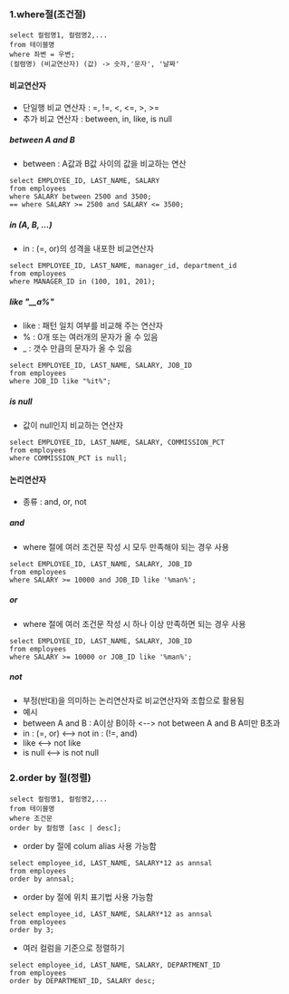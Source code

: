 ### 1.where절(조건절)
```
select 컬럼명1, 컬렴명2,...
from 테이블명
where 좌변 = 우변;
(컬렴명) (비교연산자) (값) -> 숫자,'문자', '날짜'
```
#### 비교연산자
- 단일행 비교 연산자 : =, !=, <, <=, >, >=
- 추가 비교 연산자 : between, in, like, is null
##### between A and B
- between : A값과 B값 사이의 값을 비교하는 연산
```
select EMPLOYEE_ID, LAST_NAME, SALARY  
from employees  
where SALARY between 2500 and 3500; 
== where SALARY >= 2500 and SALARY <= 3500;
```
##### in (A, B, ...)
- in : (=, or)의 성격을 내포한 비교연산자
```
select EMPLOYEE_ID, LAST_NAME, manager_id, department_id
from employees
where MANAGER_ID in (100, 101, 201);
```
##### like "\_\_a%"
- like : 패턴 일치 여부를 비교해 주는 연산자
- % : 0개 또는 여러개의 문자가 올 수 있음
- _ : 갯수 만큼의 문자가 올 수 있음
```
select EMPLOYEE_ID, LAST_NAME, SALARY, JOB_ID 
from employees
where JOB_ID like "%it%";
```
##### is null
- 값이 null인지 비교하는 연산자
```
select EMPLOYEE_ID, LAST_NAME, SALARY, COMMISSION_PCT
from employees
where COMMISSION_PCT is null;
```
#### 논리연산자
- 종류 : and, or, not
##### and
- where 절에 여러 조건문 작성 시 모두 만족해야 되는 경우 사용
```
select EMPLOYEE_ID, LAST_NAME, SALARY, JOB_ID 
from employees
where SALARY >= 10000 and JOB_ID like '%man%';

```
##### or
- where 절에 여러 조건문 작성 시 하나 이상 만족하면 되는 경우 사용
```
select EMPLOYEE_ID, LAST_NAME, SALARY, JOB_ID 
from employees
where SALARY >= 10000 or JOB_ID like '%man%';
```
##### not
- 부정(반대)을 의미하는 논리연산자로 비교연산자와 조합으로 활용됨
- 예시
- between A and B : A이상 B이하 <--> not between A and B A미만 B초과
- in : (=, or) <--> not in : (!=, and)
- like <--> not like
- is null <--> is not null


### 2.order by 절(정렬)
```
select 컬럼명1, 컬럼명2,...
from 테이블명
where 조건문
order by 컬럼명 [asc | desc];
```
- order by 절에 colum alias 사용 가능함
```
select employee_id, LAST_NAME, SALARY*12 as annsal
from employees
order by annsal;
```
- order by 절에 위치 표기법 사용 가능함
```
select employee_id, LAST_NAME, SALARY*12 as annsal
from employees
order by 3;
```
- 여러 컬럼을 기준으로 정렬하기
```
select employee_id, LAST_NAME, SALARY, DEPARTMENT_ID
from employees
order by DEPARTMENT_ID, SALARY desc;
```

